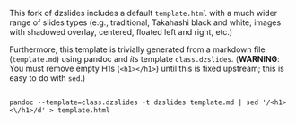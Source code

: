 
This fork of dzslides includes a default `template.html` with a much wider range of slides types (e.g., traditional, Takahashi black and white; images with shadowed overlay, centered, floated left and right, etc.)

Furthermore, this template is trivially generated from a markdown file (`template.md`) using pandoc and *its* template `class.dzslides`. (**WARNING**: You must remove empty H1s (`<h1></h1>`) until this is fixed upstream; this is easy to do with `sed`.)

~~~~

pandoc --template=class.dzslides -t dzslides template.md | sed '/<h1><\/h1>/d' > template.html

~~~~
